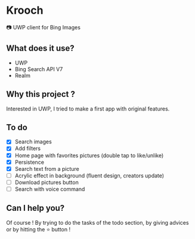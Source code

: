 # Krooch
📷 UWP client for Bing Images

## What does it use?
  - UWP
  - Bing Search API V7
  - Realm

## Why this project ?
Interested in UWP, I tried to make a first app with original features.

## To do
- [X] Search images
- [X] Add filters
- [X] Home page with favorites pictures (double tap to like/unlike)
- [X] Persistence
- [X] Search text from a picture
- [ ] Acrylic effect in background (fluent design, creators update)
- [ ] Download pictures button
- [ ] Search with voice command

## Can I help you?
Of course ! By trying to do the tasks of the todo section, by giving advices or by hitting the :star: button !
